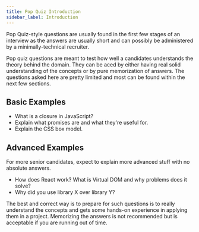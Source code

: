 ```yaml
---
title: Pop Quiz Introduction
sidebar_label: Introduction
---
```


Pop Quiz-style questions are usually found in the first few stages of an interview as the answers are usually short and can possibly be administered by a minimally-technical recruiter.

Pop quiz questions are meant to test how well a candidates understands the theory behind the domain. They can be aced by either having real solid understanding of the concepts or by pure memorization of answers. The questions asked here are pretty limited and most can be found within the next few sections.

## Basic Examples

- What is a closure in JavaScript?
- Explain what promises are and what they're useful for.
- Explain the CSS box model.

## Advanced Examples

For more senior candidates, expect to explain more advanced stuff with no absolute answers.

- How does React work? What is Virtual DOM and why problems does it solve?
- Why did you use library X over library Y?

The best and correct way is to prepare for such questions is to really understand the concepts and gets some hands-on experience in applying them in a project. Memorizing the answers is not recommended but is acceptable if you are running out of time.
